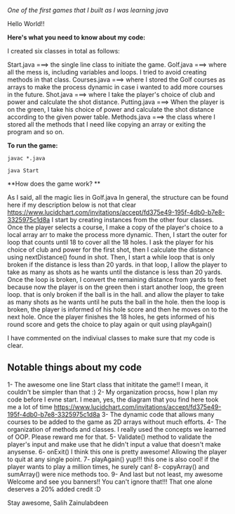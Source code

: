 *One of the first games that I built as I was learning java*

Hello World!!

**Here's what you need to know about my code:** 

I created six classes in total as follows: 

Start.java ===> the single line class to initiate the game. 
Golf.java ===> where all the mess is, including variables and loops. I tried to avoid creating methods in that class. 
Courses.java ===> where I stored the Golf courses as arrays to make the process dynamic in case i wanted to add more courses in the future. 
Shot.java ===> where I take the player's choice of club and power and calculate the shot distance. 
Putting.java ===> When the player is on the green, I take his choice of power and calculate the shot distance according to the given power table. 
Methods.java ===> the class where I stored all the methods that I need like copying an array or exiting the program and so on. 

**To run the game:**

`javac *.java`

`java Start`



**How does the game work? **

As I said, all the magic lies in Golf.java 
In general, the structure can be found here if my description below is not that clear https://www.lucidchart.com/invitations/accept/fd375e49-195f-4db0-b7e8-3325975c1d8a
I start by creating instances from the other four classes. 
Once the player selects a course, I make a copy of the player's choice to a local array arr to make the process more dynamic. 
Then, I start the outer for loop that counts until 18 to cover all the 18 holes. 
I ask the player for his choice of club and power for the first shot, then I calculate the distance using nextDistance() found in shot. 
Then, I start a while loop that is only broken if the distance is less than 20 yards. 
in that loop, I allow the player to take as many as shots as he wants until the distance is less than 20 yards. 
Once the loop is broken, I convert the remaining distance from yards to feet because now the player is on the green 
then i start another loop, the green loop. that is only broken if the ball is in the hall. 
and allow the player to take as many shots as he wants until he puts the ball in the hole. 
then the loop is broken, the player is informed of his hole score and then he moves on to the next hole. 
Once the player finishes the 18 holes, he gets informed of his round score and gets the choice to play again or quit using playAgain() 

I have commented on the indiviual classes to make sure that my code is clear. 

Notable things about my code
---------------------------------------------------------------------------------------------------
1- The awesome one line Start class that inititate the game!! I mean, it couldn't be simpler than that :) 
2- My organization procss, how I plan my code before I evne start. I mean, yes, the diagram that you find here took me a lot of time https://www.lucidchart.com/invitations/accept/fd375e49-195f-4db0-b7e8-3325975c1d8a
3- The dynamic code that allows many courses to be added to the game as 2D arrays without much efforts. 
4- The organization of methods and classes. I really used the concepts we learned of OOP. Please reward me for that. 
5- Validate() method to validate the player's input and make use that he didn't input a value that doesn't make anysense. 
6- onExit() I think this one is pretty awesome! Allowing the player to quit at any single point. 
7- playAgain() yup!!! this one is also cool! if the player wants to play a million times, he surely can! 
8- copyArray() and sumArray() were nice methods too. 
9- And last but not least, my awesome Welcome and see you banners!! You can't ignore that!!! That one alone deserves a 20% added credit :D 

Stay awesome, 
Salih Zainulabdeen 
